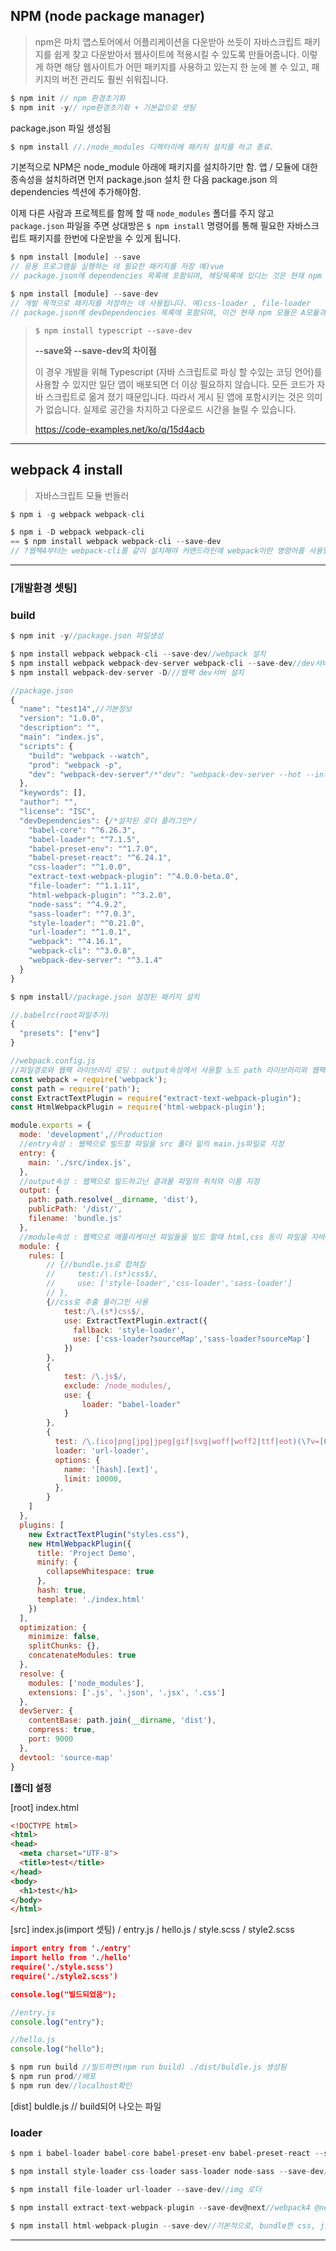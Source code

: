 ## NPM (node package manager)

> npm은 마치 앱스토어에서 어플리케이션을 다운받아 쓰듯이 자바스크립트 패키지를 쉽게 찾고 다운받아서 웹사이트에 적용시킬 수 있도록 만들어줍니다. 이렇게 하면 해당 웹사이트가 어떤 패키지를 사용하고 있는지 한 눈에 볼 수 있고, 패키지의 버전 관리도 훨씬 쉬워집니다.

```javascript
$ npm init // npm 환경초기화
$ npm init -y// npm환경초기화 + 기본값으로 셋팅
```

package.json 파일 생성됨



```javascript
$ npm install //./node_modules 디렉터리에 패키지 설치를 하고 종료.
```

기본적으로 NPM은 node_module 아래에 패키지를 설치하기만 함. 앱 / 모듈에 대한 종속성을 설치하려면 먼저 package.json 설치 한 다음 package.json 의 dependencies 섹션에 추가해야함.

이제 다른 사람과 프로젝트를 함께 할 때 `node_modules` 폴더를 주지 않고 `package.json` 파일을 주면 상대방은 `$ npm install` 명령어를 통해 필요한 자바스크립트 패키지를 한번에 다운받을 수 있게 됩니다. 



```javascript
$ npm install [module] --save
// 응용 프로그램을 실행하는 데 필요한 패키지를 저장 예)vue
// package.json에 dependencies 목록에 포함되며, 해당목록에 있다는 것은 현재 npm 모듈이 A 모듈이 없이는 사용할수없다는 즉 A모듈없이 동작하지 않음

$ npm install [module] --save-dev
// 개발 목적으로 패키지를 저장하는 데 사용됩니다. 예)css-loader , file-loader
// package.json에 devDependencies 목록에 포함되며, 이건 현재 npm 모듈은 A모듈과 dependency가 없지만 개발 환경에는 연관성이 있다는 뜻임
```

> ```
> $ npm install typescript --save-dev
> ```
>
> **--save와 --save-dev의 차이점**
>
> 이 경우 개발을 위해 Typescript (자바 스크립트로 파싱 할 수있는 코딩 언어)를 사용할 수 있지만 일단 앱이 배포되면 더 이상 필요하지 않습니다. 모든 코드가 자바 스크립트로 옮겨 졌기 때문입니다. 따라서 게시 된 앱에 포함시키는 것은 의미가 없습니다. 실제로 공간을 차지하고 다운로드 시간을 늘릴 수 있습니다.
>
> https://code-examples.net/ko/q/15d4acb



------



## webpack 4 install

> 자바스크립트 모듈 번들러

```javascript
$ npm i -g webpack webpack-cli

$ npm i -D webpack webpack-cli
== $ npm install webpack webpack-cli --save-dev
// ?웹팩4부터는 webpack-cli를 같이 설치해야 커맨드라인에 webpack이란 명령어를 사용할 수 있음
```



------

### [개발환경 셋팅]

### build

```javascript
$ npm init -y//package.json 파일생성
```

```javascript
$ npm install webpack webpack-cli --save-dev//webpack 설치
$ npm install webpack webpack-dev-server webpack-cli --save-dev//dev서버포함
$ npm install webpack-dev-server -D///웹팩 dev서버 설치
```

```javascript
//package.json
{
  "name": "test14",//기본정보
  "version": "1.0.0",
  "description": "",
  "main": "index.js",
  "scripts": {
    "build": "webpack --watch",
    "prod": "webpack -p",
    "dev": "webpack-dev-server"/*"dev": "webpack-dev-server --hot --inline" inline은 전체 페이지 실시간 로딩 옵션이며, hot은 파일이 수정될 경우 그 부분에 대해 리로드를 해주는 옵션*/
  },
  "keywords": [],
  "author": "",
  "license": "ISC",
  "devDependencies": {/*설치된 로더 플러그인*/
    "babel-core": "^6.26.3",
    "babel-loader": "^7.1.5",
    "babel-preset-env": "^1.7.0",
    "babel-preset-react": "^6.24.1",
    "css-loader": "^1.0.0",
    "extract-text-webpack-plugin": "^4.0.0-beta.0",
    "file-loader": "^1.1.11",
    "html-webpack-plugin": "^3.2.0",
    "node-sass": "^4.9.2",
    "sass-loader": "^7.0.3",
    "style-loader": "^0.21.0",
    "url-loader": "^1.0.1",
    "webpack": "^4.16.1",
    "webpack-cli": "^3.0.8",
    "webpack-dev-server": "^3.1.4"
  }
}
```

```javascript
$ npm install//package.json 설정된 패키지 설치
```

```javascript
//.babelrc(root파일추가)
{
  "presets": ["env"]
}
```

```javascript
//webpack.config.js
//파일경로와 웹팩 라이브러리 로딩 : output속성에서 사용할 노드 path 라이브러리와 웹팩 플러그인에서 사용할 node_modules의 웹팩 라이브러리를 node_modules의에서 로딩하여 path, webpack에 각각 저장
const webpack = require('webpack');
const path = require('path');
const ExtractTextPlugin = require("extract-text-webpack-plugin");
const HtmlWebpackPlugin = require('html-webpack-plugin');

module.exports = {
  mode: 'development',//Production
  //entry속성 : 웹팩으로 빌드할 파일을 src 폴더 밑의 main.js파일로 지정
  entry: {
    main: './src/index.js',
  },
  //output속성 : 웹팩으로 빌드하고난 결과물 파일의 위치와 이름 지정
  output: {
    path: path.resolve(__dirname, 'dist'),
    publicPath: '/dist/',
    filename: 'bundle.js'
  },
  //module속성 : 웹팩으로 애플리케이션 파일들을 빌드 할때 html,css 등이 파일을 자바스크립트로 변환해주는 로더를 지정
  module: {
    rules: [
        // {//bundle.js로 합쳐짐
        //     test:/\.(s*)css$/,
        //     use: ['style-loader','css-loader','sass-loader']
        // },
        {//css로 추출 플러그인 사용
            test:/\.(s*)css$/,
            use: ExtractTextPlugin.extract({
              fallback: 'style-loader',
              use: ['css-loader?sourceMap','sass-loader?sourceMap']
            })
        },
        {
            test: /\.js$/,
            exclude: /node_modules/,
            use: {
                loader: "babel-loader"
            }
        },
        {
          test: /\.(ico|png|jpg|jpeg|gif|svg|woff|woff2|ttf|eot)(\?v=[0-9]\.[0-9]\.[0-9])?$/,
          loader: 'url-loader',
          options: {
            name: '[hash].[ext]',
            limit: 10000,
          },
        }
    ]
  },
  plugins: [
    new ExtractTextPlugin("styles.css"),
    new HtmlWebpackPlugin({
      title: 'Project Demo',
      minify: {
        collapseWhitespace: true
      },
      hash: true,
      template: './index.html'
    })
  ],
  optimization: {
    minimize: false,
    splitChunks: {},
    concatenateModules: true
  },
  resolve: {
    modules: ['node_modules'],
    extensions: ['.js', '.json', '.jsx', '.css']
  },
  devServer: {
    contentBase: path.join(__dirname, 'dist'),
    compress: true,
    port: 9000
  },
  devtool: 'source-map'
}
```

**[폴더] 설정**

[root] index.html

```html
<!DOCTYPE html>
<html>
<head>
  <meta charset="UTF-8">
  <title>test</title>
</head>
<body>
  <h1>test</h1>
</body>
</html>
```

[src] index.js(import 셋팅) / entry.js / hello.js / style.scss / style2.scss

```json
import entry from './entry'
import hello from './hello'
require('./style.scss')
require('./style2.scss')

console.log("빌드되었음");
```

```javascript
//entry.js
console.log("entry");
```

```javascript
//hello.js
console.log("hello");
```

```javascript
$ npm run build //빌드하면(npm run build) ./dist/buldle.js 생성됨
$ npm run prod//배포
$ npm run dev//localhost확인
```

[dist] buldle.js // build되어 나오는 파일





### loader

```javascript
$ npm i babel-loader babel-core babel-preset-env babel-preset-react --save-dev//babel
```

```javascript
$ npm install style-loader css-loader sass-loader node-sass --save-dev//css관련 로더
```

```javascript
$ npm install file-loader url-loader --save-dev//img 로더
```

```javascript
$ npm install extract-text-webpack-plugin --save-dev@next//webpack4 @next 설치해야 오류안남
```

```javascript
$ npm install html-webpack-plugin --save-dev//기본적으로, bundle한 css, js파일들은 html파일에 직접 추가해야하는 번거로움이 있습니다. html-webpack-plugin를 사용하면 이 과정을 자동화 할 수 있습니다. Webpack의 성능을 향상 시키고 개발을 편리하게 만들어 주는 것이 플러그인의 역할입니다. 사용 전 설치가 필요합니다.
```



------

[웹팩4(Webpack) 설정하기]: https://www.zerocho.com/category/Webpack/post/58aa916d745ca90018e5301d
[Babel 6와 Webpack 4를 이용한 ES6 환경 구축]: https://poiemaweb.com/es6-babel

[웹팩4로 CSS와 기타 파일 번들링하기]: https://www.zerocho.com/category/Webpack/post/58ac2d6f2e437800181c1657

[webpack 설정 option에 대해서]: https://trustyoo86.github.io/webpack/2018/01/10/webpack-configuration.html

